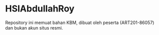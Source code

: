 # HSIAbdullahRoy
Repository ini memuat bahan KBM, dibuat oleh peserta (ART201-86057) dan bukan akun situs resmi.
